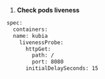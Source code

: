 1. **Check pods liveness**
``` bash
spec:
  containers:
  name: kubia
    livenessProbe:
      httpGet:
        path: /
        port: 8080
      initialDelaySeconds: 15
```
